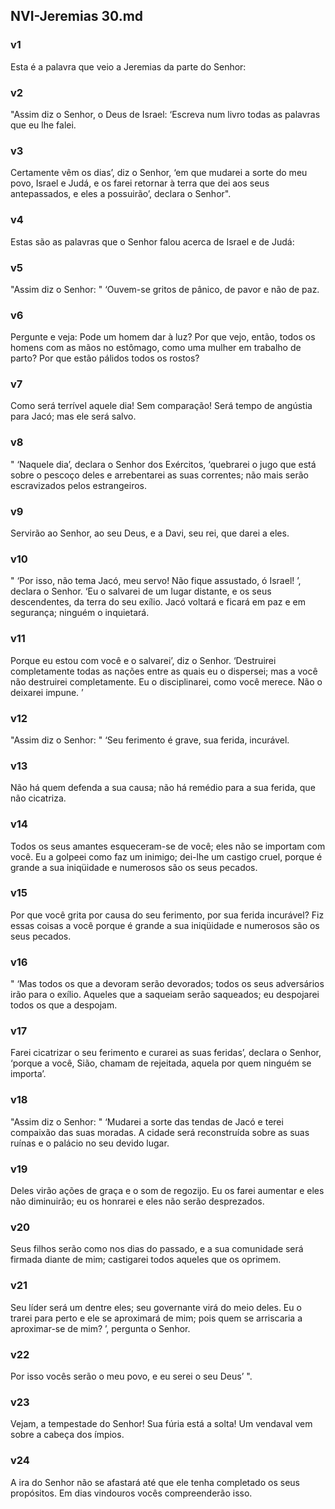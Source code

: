 ## NVI-Jeremias 30.md
### v1
 Esta é a palavra que veio a Jeremias da parte do Senhor:
### v2
 "Assim diz o Senhor, o Deus de Israel: ‘Escreva num livro todas as palavras que eu lhe falei.
### v3
 Certamente vêm os dias’, diz o Senhor, ‘em que mudarei a sorte do meu povo, Israel e Judá, e os farei retornar à terra que dei aos seus antepassados, e eles a possuirão’, declara o Senhor".
### v4
 Estas são as palavras que o Senhor falou acerca de Israel e de Judá:
### v5
 "Assim diz o Senhor: " ‘Ouvem-se gritos de pânico, de pavor e não de paz.
### v6
 Pergunte e veja: Pode um homem dar à luz? Por que vejo, então, todos os homens com as mãos no estômago, como uma mulher em trabalho de parto? Por que estão pálidos todos os rostos?
### v7
 Como será terrível aquele dia! Sem comparação! Será tempo de angústia para Jacó; mas ele será salvo.
### v8
 " ‘Naquele dia’, declara o Senhor dos Exércitos, ‘quebrarei o jugo que está sobre o pescoço deles e arrebentarei as suas correntes; não mais serão escravizados pelos estrangeiros.
### v9
 Servirão ao Senhor, ao seu Deus, e a Davi, seu rei, que darei a eles.
### v10
 " ‘Por isso, não tema Jacó, meu servo! Não fique assustado, ó Israel! ’, declara o Senhor. ‘Eu o salvarei de um lugar distante, e os seus descendentes, da terra do seu exílio. Jacó voltará e ficará em paz e em segurança; ninguém o inquietará.
### v11
 Porque eu estou com você e o salvarei’, diz o Senhor. ‘Destruirei completamente todas as nações entre as quais eu o dispersei; mas a você não destruirei completamente. Eu o disciplinarei, como você merece. Não o deixarei impune. ’
### v12
 "Assim diz o Senhor: " ‘Seu ferimento é grave, sua ferida, incurável.
### v13
 Não há quem defenda a sua causa; não há remédio para a sua ferida, que não cicatriza.
### v14
 Todos os seus amantes esqueceram-se de você; eles não se importam com você. Eu a golpeei como faz um inimigo; dei-lhe um castigo cruel, porque é grande a sua iniqüidade e numerosos são os seus pecados.
### v15
 Por que você grita por causa do seu ferimento, por sua ferida incurável? Fiz essas coisas a você porque é grande a sua iniqüidade e numerosos são os seus pecados.
### v16
 " ‘Mas todos os que a devoram serão devorados; todos os seus adversários irão para o exílio. Aqueles que a saqueiam serão saqueados; eu despojarei todos os que a despojam.
### v17
 Farei cicatrizar o seu ferimento e curarei as suas feridas’, declara o Senhor, ‘porque a você, Sião, chamam de rejeitada, aquela por quem ninguém se importa’.
### v18
 "Assim diz o Senhor: " ‘Mudarei a sorte das tendas de Jacó e terei compaixão das suas moradas. A cidade será reconstruída sobre as suas ruínas e o palácio no seu devido lugar.
### v19
 Deles virão ações de graça e o som de regozijo. Eu os farei aumentar e eles não diminuirão; eu os honrarei e eles não serão desprezados.
### v20
 Seus filhos serão como nos dias do passado, e a sua comunidade será firmada diante de mim; castigarei todos aqueles que os oprimem.
### v21
 Seu líder será um dentre eles; seu governante virá do meio deles. Eu o trarei para perto e ele se aproximará de mim; pois quem se arriscaria a aproximar-se de mim? ’, pergunta o Senhor.
### v22
 Por isso vocês serão o meu povo, e eu serei o seu Deus’ ".
### v23
 Vejam, a tempestade do Senhor! Sua fúria está a solta! Um vendaval vem sobre a cabeça dos ímpios.
### v24
 A ira do Senhor não se afastará até que ele tenha completado os seus propósitos. Em dias vindouros vocês compreenderão isso.
